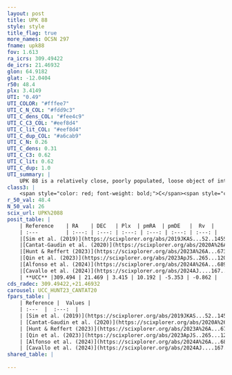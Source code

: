 ```yaml
---
layout: post
title: UPK 88
style: style
title_flag: true
more_names: OCSN 297
fname: upk88
fov: 1.613
ra_icrs: 309.49422
de_icrs: 21.46932
glon: 64.9182
glat: -12.0404
r50: 48.4
plx: 3.4149
UTI: "0.49"
UTI_COLOR: "#fffee7"
UTI_C_N_COL: "#fdd9c3"
UTI_C_dens_COL: "#fee4c9"
UTI_C_C3_COL: "#eef8d4"
UTI_C_lit_COL: "#eef8d4"
UTI_C_dup_COL: "#a6cab9"
UTI_C_N: 0.26
UTI_C_dens: 0.31
UTI_C_C3: 0.62
UTI_C_lit: 0.62
UTI_C_dup: 1.0
UTI_summary: |
    UPK 88 is a relatively close, poorly populated, loose object of intermediate C3 quality. It is moderately studied in the literature.
class3: |
    <span style="color: red; font-weight: bold;">C</span><span style="color: green; font-weight: bold;">A</span>
r_50_val: 48.4
N_50_val: 26
scix_url: UPK%2088
posit_table: |
    | Reference    | RA    | DEC   | Plx  | pmRA  | pmDE   |  Rv  |
    | :---         | :---: | :---: | :---: | :---: | :---: | :---: |
    |[Sim et al. (2019)](https://scixplorer.org/abs/2019JKAS...52..145S) | 309.719 | 21.426 | -- | 10.29 | -5.35 | -- |
    |[Cantat-Gaudin et al. (2020)](https://scixplorer.org/abs/2020A%26A...640A...1C) | 309.476 | 21.462 | 3.4 | 10.213 | -5.266 | -- |
    |[Hunt & Reffert (2023)](https://scixplorer.org/abs/2023A%26A...673A.114H) | 309.317 | 20.43 | 3.405 | 10.15 | -5.335 | -4.421 |
    |[Qin et al. (2023)](https://scixplorer.org/abs/2023ApJS..265...12Q) | 309.76 | 21.5 | 3.36 | 10.24 | -5.37 | 1.16 |
    |[Alfonso et al. (2024)](https://scixplorer.org/abs/2024A%26A...689A..18A) | 309.467 | 21.894 | 3.359 | 10.138 | -5.349 | -- |
    |[Cavallo et al. (2024)](https://scixplorer.org/abs/2024AJ....167...12C) | 309.549 | 21.701 | 3.396 | -- | -- | -- |
    | **UCC** |309.494 | 21.469 | 3.415 | 10.192 | -5.353 | -0.862 | 
cds_radec: 309.49422,+21.46932
carousel: UCC_HUNT23_CANTAT20
fpars_table: |
    | Reference |  Values |
    | :---  |  :---:  |
    | [Sim et al. (2019)](https://scixplorer.org/abs/2019JKAS...52..145S) | `d_pc=293, log(age)=7.8` |
    | [Cantat-Gaudin et al. (2020)](https://scixplorer.org/abs/2020A%26A...640A...1C) | `AVNN=0.27, DMNN=7.23, AgeNN=7.62` |
    | [Hunt & Reffert (2023)](https://scixplorer.org/abs/2023A%26A...673A.114H) | `AV50=0.247, diffAV50=0.795, MOD50=7.293, logAge50=7.864` |
    | [Qin et al. (2023)](https://scixplorer.org/abs/2023ApJS..265...12Q) | `E(B-V)=0.3, m-M=8.23, logt=8.8` |
    | [Alfonso et al. (2024)](https://scixplorer.org/abs/2024A%26A...689A..18A) | `AV=0.26982, MOD=7.23008, logAge=7.57394, Z=0.00993` |
    | [Cavallo et al. (2024)](https://scixplorer.org/abs/2024AJ....167...12C) | `AV50=0.66, dMod50=7.38, logAge50=7.73, [Fe/H]50=0.29` |
shared_table: |
    
---
```

